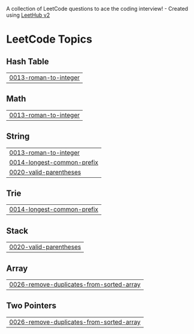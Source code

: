 A collection of LeetCode questions to ace the coding interview! - Created using [LeetHub v2](https://github.com/arunbhardwaj/LeetHub-2.0)
<!---LeetCode Topics Start-->
# LeetCode Topics
## Hash Table
|  |
| ------- |
| [0013-roman-to-integer](https://github.com/yagneshreddykoramoni/leetcode/tree/master/0013-roman-to-integer) |
## Math
|  |
| ------- |
| [0013-roman-to-integer](https://github.com/yagneshreddykoramoni/leetcode/tree/master/0013-roman-to-integer) |
## String
|  |
| ------- |
| [0013-roman-to-integer](https://github.com/yagneshreddykoramoni/leetcode/tree/master/0013-roman-to-integer) |
| [0014-longest-common-prefix](https://github.com/yagneshreddykoramoni/leetcode/tree/master/0014-longest-common-prefix) |
| [0020-valid-parentheses](https://github.com/yagneshreddykoramoni/leetcode/tree/master/0020-valid-parentheses) |
## Trie
|  |
| ------- |
| [0014-longest-common-prefix](https://github.com/yagneshreddykoramoni/leetcode/tree/master/0014-longest-common-prefix) |
## Stack
|  |
| ------- |
| [0020-valid-parentheses](https://github.com/yagneshreddykoramoni/leetcode/tree/master/0020-valid-parentheses) |
## Array
|  |
| ------- |
| [0026-remove-duplicates-from-sorted-array](https://github.com/yagneshreddykoramoni/leetcode/tree/master/0026-remove-duplicates-from-sorted-array) |
## Two Pointers
|  |
| ------- |
| [0026-remove-duplicates-from-sorted-array](https://github.com/yagneshreddykoramoni/leetcode/tree/master/0026-remove-duplicates-from-sorted-array) |
<!---LeetCode Topics End-->